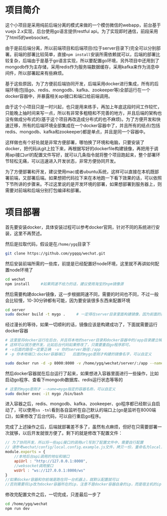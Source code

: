 # 项目简介

这个小项目是采用纯前后端分离的模式来做的一个模仿微信的webapp，前台基于vuejs 2.x实现，后台使用go语言提供restful api。为了实现即时通信，前段采用了html5的websocket。

由于是前后端分离，所以前端项目和后端项目(位于server目录下)完全可以分别部署。前端的部署比较简单，直接`npm install`安装所需依赖就可以，后端的部署比较复杂，后端由于是基于go语言实现，所以要配置go环境，另外项目中还用到了mongodb作为主存储，采用redis作为服务端数据缓存，采用kafka来作为消息中间件，所以部署起来有些麻烦。

基于这些原因，为了方便前后端协同开发，后端采用docker进行集成，所有的后端环境(包括go、redis、mongodb、kafka、zookeeper等)全部运行在一个docker容器中，并暴露相关api接口和端口给前端调用。

由于这个小项目只是一时兴起，也只是用来练手，再加上年底这段时间工作较忙，只能晚上抽时间来写一点，所以有非常多粗糙和不完善的地方，并且后端的架构也没有做成分布式的(基于这个项目再改造成分布式的也不麻烦)。为了方便开发和快速迁移，所有的后端环境全部集成在一个docker容器中了，并且所有的结点(包括redis、mongodb、kafka和zookeeper)都是单点，并且是同一个容器中。

这样做也有个好处就是非常方便部署，哪怕换了环境和电脑，只要安装了docker，把代码从git上拉下来，再根据写好的dockerfile构建镜像，再把用于调用api接口url的配置文件写好，就可以几条指令就将整个项目跑起来，整个部署环节轻松无痛，可以迅速进入开发状态，非常方便协同开发。

为了方便部署和开发，建议使用mac或者ubuntu系统，这样可以直接在本机既部署前端，又部署后端。如果想把代码拉下来在本地跑一下看下效果的话，可以依照下节所讲的步骤来。不过这里说的是开发环境的部署，如果想部署到服务器上，则需要对前端和后端分别打包编译和部署。

# 项目部署

首先要安装docker，具体安装过程可以参考docker官网，针对不同的系统进行安装，这里不再赘述。

然后是拉取代码，假设是在`/home/ygq`目录下
```bash
git clone https://github.com/ygqqq/wechat.git
```
然后安装前端所需的一些库，前提是已经配置好node环境，这里就不再讲如何配置node环境了
```bash
cd wechat
npm install     #如果网速不给力的话，建议使用淘宝的npm镜像源
```

然后需要构建docker镜像，这一步根据网速不同，需要的时间也不同，不过一般会比较慢，10-30分钟都有可能，因为要安装很多东西来配置环境
``` bash
cd server
sudo docker build -t mygo .     # 一定得在server目录里面构建镜像，因为前面的指令.指定了在当前目录找dockerfile
```
经过漫长的等待，如果一切顺利的话，镜像应该是构建成功了，下面就需要运行docker容器
```bash
# 这里是将docker运行在后台，并且将本地的server目录和docker容器中的/app目录建立映射关系
# 这样可以很方便开发，比如后台代码如果修改了，只需要重启go程序即可。
# -v后面的路径一定要正确　-v 你的server路径:/app   
# -p 你本地端口:docker容器端口　　后面的mygo是刚才构建的镜像名字，可以自定义

sudo docker run -d -p 8000:8000 -v /home/ygq/wechat/server/:/app --name=mygo mygo
```
然后docker容器就在后台运行了起来，如果想进入容器里面进行一些操作，比如启动go程序、查看下mongodb数据库、redis运行状态等等的
```bash
# 这里的mygo是刚才 --name=mygo指定的容器名称，可以自定义
sudo docker exec -it mygo /bin/bash
```
进入容器之后，redis、mongodb、kafka、zookeeper、go程序都已经默认自启动了，可以使用`ss -tnl`看到各自监听在自己默认的端口上(go是监听在8000端口)，如果修改了后台代码，可以自行重启go程序。

完成了上述操作之后，后端就部署差不多了，虽然有点麻烦，但好在只需要部署一次就够，以后开发就很方便了。剩下的就是修改下配置文件：
```javascript
// 为了协同开发，所以将一些api接口的调用url写到了配置文件中，需要自行配置
// 请参考wechat/config/local.config.example.js文件，拷贝一份，重命名为local.config.js,内容如下：
module.exports = {
    //本地后台api调用的地址和端口
    apiUrl : "http://127.0.0.1:8000",  
    //websocket调用接口     
    wsUrl : "ws://127.0.0.1:8000/ws"
}
//如果docker容器和你前端是跑在同一台机器上，就默认配置就可以
//否则需要将ip改为docker容器所在的ip，注意不是docker容器自身的ip，而是宿主机的ip
```
修改完配置文件之后，一切完成，只差最后一步了
```bash
cd /home/ygq/wechat
npm run dev
```


